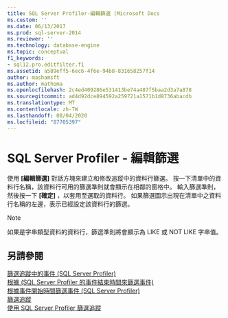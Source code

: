 ```yaml
---
title: SQL Server Profiler-編輯篩選 |Microsoft Docs
ms.custom: ''
ms.date: 06/13/2017
ms.prod: sql-server-2014
ms.reviewer: ''
ms.technology: database-engine
ms.topic: conceptual
f1_keywords:
- sql12.pro.editfilter.f1
ms.assetid: a589eff5-6ec6-4f6e-94b8-831658257f14
author: mashamsft
ms.author: mathoma
ms.openlocfilehash: 2c4ed409286e531413be74a487f5baa2d3a7a878
ms.sourcegitcommit: ad4d92dce894592a259721a1571b1d8736abacdb
ms.translationtype: MT
ms.contentlocale: zh-TW
ms.lasthandoff: 08/04/2020
ms.locfileid: "87705397"
---
```

# <a name="sql-server-profiler---edit-filter"></a>SQL Server Profiler - 編輯篩選
  使用 **[編輯篩選]** 對話方塊來建立和修改追蹤中的資料行篩選。 按一下清單中的資料行名稱，該資料行可用的篩選準則就會顯示在相鄰的窗格中。 輸入篩選準則，然後按一下 **[確定]** ，以套用至選取的資料行。 如果篩選圖示出現在清單中之資料行名稱的左邊，表示已經設定該資料行的篩選。  
  
> [!NOTE]  
>  如果是字串類型資料的資料行，篩選準則將會顯示為 LIKE 或 NOT LIKE 字串值。  
  
## <a name="see-also"></a>另請參閱  
 [篩選追蹤中的事件 &#40;SQL Server Profiler&#41;](../tools/sql-server-profiler/filter-events-in-a-trace-sql-server-profiler.md)   
 [根據 &#40;SQL Server Profiler 的事件結束時間來篩選事件&#41;](../tools/sql-server-profiler/filter-events-based-on-the-event-end-time-sql-server-profiler.md)   
 [根據事件開始時間篩選事件 &#40;SQL Server Profiler&#41;](../tools/sql-server-profiler/filter-events-based-on-the-event-start-time-sql-server-profiler.md)   
 [篩選追蹤](../relational-databases/sql-trace/filter-a-trace.md)   
 [使用 SQL Server Profiler 篩選追蹤](../tools/sql-server-profiler/filter-traces-with-sql-server-profiler.md)  
  
  

